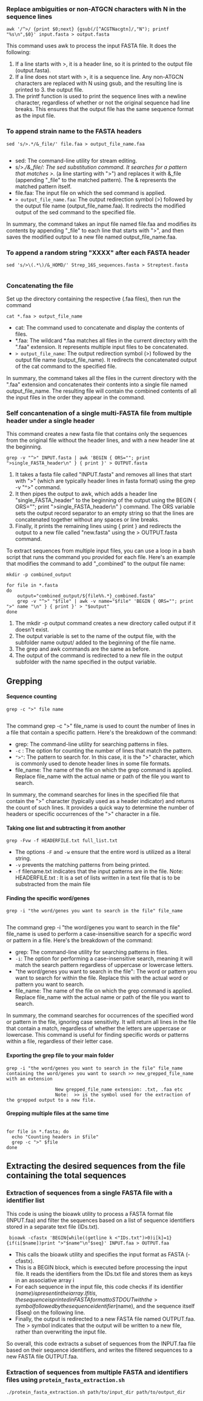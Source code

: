 
### Replace ambiguities or non-ATGCN characters with N in the sequence lines
```
awk '/^>/ {print $0;next} {gsub(/[^ACGTNacgtn]/,"N"); printf "%s\n",$0}' input.fasta > output.fasta
```
This command uses awk to process the input FASTA file. It does the following:

1. If a line starts with >, it is a header line, so it is printed to the output file (output.fasta).
2. If a line does not start with >, it is a sequence line. Any non-ATGCN characters are replaced with N using gsub, and the resulting line is printed to 3. the output file.
4. The printf function is used to print the sequence lines with a newline character, regardless of whether or not the original sequence had line breaks. This ensures that the output file has the same sequence format as the input file.

### To append strain name to the FASTA headers
          
 ```
 sed 's/>.*/&_file/' file.faa > output_file_name.faa
    
 ```
* sed: The command-line utility for stream editing.
* s/>.*/&_file/: The sed substitution command. It searches for a pattern that matches >.* (a line starting with ">") and replaces it with  &_file (appending "_file" to the matched pattern). The & represents the matched pattern itself.
* file.faa: The input file on which the sed command is applied.
* ```> output_file_name.faa```: The output redirection symbol (>) followed by the output file name (output_file_name.faa). It redirects the modified output of the sed command to the specified file.

In summary, the command takes an input file named file.faa and modifies its contents by appending "_file" to each line that starts with ">", and then saves the modified output to a new file named output_file_name.faa.
     
  ### To append a random string "XXXX" after each FASTA header
     
```
sed 's/>\(.*\)/&_HOMD/' Strep_16S_sequences.fasta > Streptest.fasta
   
```
           
### Concatenating the file
       
Set up the directory containing the respective (.faa files), then run the command

```  
cat *.faa > output_file_name
```
* cat: The command used to concatenate and display the contents of files.
* *.faa: The wildcard *.faa matches all files in the current directory with the ".faa" extension. It represents multiple input files to be concatenated.
* ```> output_file_name```: The output redirection symbol (>) followed by the output file name (output_file_name). It redirects the concatenated output of the cat command to the specified file.

In summary, the command takes all the files in the current directory with the ".faa" extension and concatenates their contents into a single file named output_file_name. The resulting file will contain the combined contents of all the input files in the order they appear in the command.

### Self concantenation of a single multi-FASTA file from multiple header under a single header

This command creates a new fasta file that contains only the sequences from the original file without the header lines, and with a new header line at the beginning.

```
grep -v "^>" INPUT.fasta | awk 'BEGIN { ORS=""; print ">single_FASTA_header\n" } { print }' > OUTPUT.fasta
```
1. It takes a fasta file called "INPUT.fasta" and removes all lines that start with ">" (which are typically header lines in fasta format) using the grep -v "^>" command.
2. It then pipes the output to awk, which adds a header line "single_FASTA_header" to the beginning of the output using the BEGIN { ORS=""; print ">single_FASTA_header\n" } command. The ORS variable sets the output record separator to an empty string so that the lines are concatenated together without any spaces or line breaks. 
3. Finally, it prints the remaining lines using { print } and redirects the output to a new file called "new.fasta" using the > OUTPUT.fasta command.

To extract sequences from multiple input files, you can use a loop in a bash script that runs the command you provided for each file. Here's an example that modifies the command to add "_combined" to the output file name:
```
mkdir -p combined_output

for file in *.fasta
do
    output="combined_output/${file%%.*}_combined.fasta"
    grep -v "^>" "$file" | awk -v name="$file" 'BEGIN { ORS=""; print ">" name "\n" } { print }' > "$output"
done

```

1. The mkdir -p output command creates a new directory called output if it doesn't exist.
2. The output variable is set to the name of the output file, with the subfolder name output/ added to the beginning of the file name.
3. The grep and awk commands are the same as before.
4. The output of the command is redirected to a new file in the output subfolder with the name specified in the output variable.

## Grepping

#### Sequence counting 

```
grep -c ">" file name
      
```
The command grep -c ">" file_name is used to count the number of lines in a file that contain a specific pattern. Here's the breakdown of the command:

* grep: The command-line utility for searching patterns in files.
* ```-c``` : The option for counting the number of lines that match the pattern.
* ```">"```: The pattern to search for. In this case, it is the ">" character, which is commonly used to denote header lines in some file formats.
* file_name: The name of the file on which the grep command is applied. Replace file_name with the actual name or path of the file you want to search.

In summary, the command searches for lines in the specified file that contain the ">" character (typically used as a header indicator) and returns the count of such lines. It provides a quick way to determine the number of headers or specific occurrences of the ">" character in a file.

#### Taking one list and subtracting it from another

```
grep -Fvw -f HEADERFILE.txt full_list.txt 

```
* The options ```-F``` and ```-w``` ensure that the entire word is utilized as a literal string.
* ```-v``` prevents the matching patterns from being printed.
* ```-f``` filename.txt indicates that the input patterns are in the file.
Note:  HEADERFILE.txt : It is a set of lists written in a text file that is to be substracted from the main file 
                                            
#### Finding the specific word/genes 

```
grep -i "the word/genes you want to search in the file" file_name 
    
```
The command grep -i "the word/genes you want to search in the file" file_name is used to perform a case-insensitive search for a specific word or pattern in a file. Here's the breakdown of the command:

* grep: The command-line utility for searching patterns in files.
* ```-i```: The option for performing a case-insensitive search, meaning it will match the search pattern regardless of uppercase or lowercase letters.
* "the word/genes you want to search in the file": The word or pattern you want to search for within the file. Replace this with the actual word or pattern you want to search.
* file_name: The name of the file on which the grep command is applied. Replace file_name with the actual name or path of the file you want to search.

In summary, the command searches for occurrences of the specified word or pattern in the file, ignoring case sensitivity. It will return all lines in the file that contain a match, regardless of whether the letters are uppercase or lowercase. This command is useful for finding specific words or patterns within a file, regardless of their letter case.


#### Exporting the grep file to your main folder 
      
```
grep -i "the word/genes you want to search in the file" file_name containing the word/genes you want to search >> new_grepped_file_name with an extension
```           
                      New grepped_file_name extension: .txt, .faa etc
                      Note:  >> is the symbol used for the extraction of the grepped output to a new file.
  
#### Grepping multiple files at the same time
   
```

for file in *.fasta; do
  echo "Counting headers in $file"
  grep -c ">" $file
done
```

 ##  Extracting the desired sequences from the file containing the total sequences

### Extraction of sequences from a single FASTA file with a identifier list
 
This code is using the bioawk utility to process a FASTA format file (INPUT.faa) and filter the sequences based on a list of sequence identifiers stored in a separate text file (IDs.txt).
            
```
 bioawk -cfastx 'BEGIN{while((getline k <"IDs.txt")>0)i[k]=1}{if(i[$name])print ">"$name"\n"$seq}' INPUT.faa > OUTPUT.faa
```
* This calls the bioawk utility and specifies the input format as FASTA (-cfastx).
* This is a BEGIN block, which is executed before processing the input file. It reads the identifiers from the IDs.txt file and stores them as keys in an associative array i
* For each sequence in the input file, this code checks if its identifier ($name) is present in the i array. If it is, the sequence is printed in FASTA format to STDOUT with the > symbol followed by the sequence identifier ($name), and the sequence itself ($seq) on the following line.
* Finally, the output is redirected to a new FASTA file named OUTPUT.faa. The > symbol indicates that the output will be written to a new file, rather than overwriting the input file.

So overall, this code extracts a subset of sequences from the INPUT.faa file based on their sequence identifiers, and writes the filtered sequences to a new FASTA file OUTPUT.faa.

### Extraction of sequences from multiple FASTA and identifiers files using ```protein_fasta_extraction.sh```

```
./protein_fasta_extraction.sh path/to/input_dir path/to/output_dir

```

